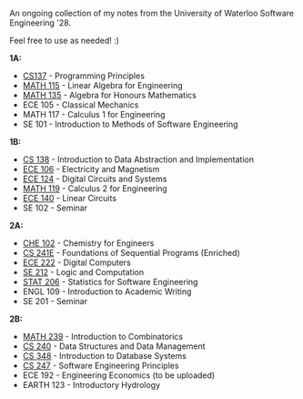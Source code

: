 An ongoing collection of my notes from the University of Waterloo Software Engineering '28.

Feel free to use as needed! :)

**1A:**
  - [CS137](https://github.com/Sehgal-Arjun/Software-Engineering-Notes-UWaterloo/blob/main/1A/CS137.txt) - Programming Principles
  - [MATH 115](https://github.com/Sehgal-Arjun/Software-Engineering-Notes-UWaterloo/blob/main/1A/MATH115.pdf) - Linear Algebra for Engineering
  - [MATH 135](https://github.com/Sehgal-Arjun/Software-Engineering-Notes-UWaterloo/blob/main/1A/MATH135.pdf) - Algebra for Honours Mathematics
  - ECE 105 - Classical Mechanics
  - MATH 117 - Calculus 1 for Engineering
  - SE 101 - Introduction to Methods of Software Engineering

**1B:**
  - [CS 138](https://github.com/Sehgal-Arjun/Software-Engineering-Notes-UWaterloo/blob/main/1B/CS138.txt) - Introduction to Data Abstraction and Implementation
  - [ECE 106](https://github.com/Sehgal-Arjun/Software-Engineering-Notes-UWaterloo/blob/main/1B/ECE106.pdf) - Electricity and Magnetism
  - [ECE 124](https://github.com/Sehgal-Arjun/Software-Engineering-Notes-UWaterloo/blob/main/1B/ECE124.pdf) - Digital Circuits and Systems
  - [MATH 119](https://github.com/Sehgal-Arjun/Software-Engineering-Notes-UWaterloo/blob/main/1B/MATH119.pdf) - Calculus 2 for Engineering
  - [ECE 140](https://github.com/Sehgal-Arjun/Software-Engineering-Notes-UWaterloo/blob/main/1B/ECE140.pdf) - Linear Circuits
  - SE 102 - Seminar

**2A:**
  - [CHE 102](https://github.com/Sehgal-Arjun/Software-Engineering-Notes-UWaterloo/blob/main/2A/CHE102.pdf) - Chemistry for Engineers
  - [CS 241E](https://github.com/Sehgal-Arjun/Software-Engineering-Notes-UWaterloo/blob/main/2A/CS241E.txt) - Foundations of Sequential Programs (Enriched)
  - [ECE 222](https://github.com/Sehgal-Arjun/Software-Engineering-Notes-UWaterloo/blob/main/2A/ECE222.pdf) - Digital Computers
  - [SE 212](https://github.com/Sehgal-Arjun/Software-Engineering-Notes-UWaterloo/blob/main/2A/SE212.pdf) - Logic and Computation
  - [STAT 206](https://github.com/Sehgal-Arjun/Software-Engineering-Notes-UWaterloo/blob/main/2A/STAT206/STAT206.pdf) - Statistics for Software Engineering
  - ENGL 109 - Introduction to Academic Writing
  - SE 201 - Seminar

**2B:**
  - [MATH 239](https://github.com/Sehgal-Arjun/Software-Engineering-Notes-UWaterloo/blob/main/2B/MATH239.pdf) - Introduction to Combinatorics
  - [CS 240](https://github.com/Sehgal-Arjun/Software-Engineering-Notes-UWaterloo/blob/main/2B/CS240.txt) - Data Structures and Data Management
  - [CS 348](https://github.com/Sehgal-Arjun/Software-Engineering-Notes-UWaterloo/blob/main/2B/CS348.txt) - Introduction to Database Systems
  - [CS 247](https://github.com/Sehgal-Arjun/Software-Engineering-Notes-UWaterloo/blob/main/2B/CS247.txt) - Software Engineering Principles
  - ECE 192 - Engineering Economics (to be uploaded)
  - EARTH 123 - Introductory Hydrology
